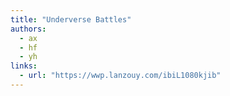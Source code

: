```yaml
---
title: "Underverse Battles"
authors:
  - ax
  - hf
  - yh
links:
  - url: "https://wwp.lanzouy.com/ibiL1080kjib"
---
```

